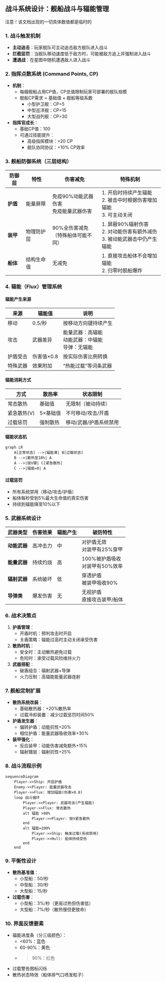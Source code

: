 ## 战斗系统设计：舰船战斗与辐能管理

注意！该文档出现的一切具体数值都是临时的

### 1. 战斗触发机制

- **主动追击**：玩家舰队可主动追击敌方舰队进入战斗
- **拦截惩罚**：当舰队移动速度低于敌方时，可能被敌方追上并强制进入战斗
- **遭遇战**：在星图中随机遭遇敌人进入战斗

### 2. 指挥点数系统 (Command Points, CP)

- **机制**：
  - 每艘舰船占用CP值，CP总值限制玩家可部署的舰队规模
  - 舰船CP需求 = 基础值 × 舰船等级系数
    - 小型护卫舰：CP=5
    - 中型巡洋舰：CP=15
    - 大型战列舰：CP=30
- **指挥官成长**：
  - 基础CP值：100
  - 可通过技能提升：
    - 高级指挥模块：+20 CP
    - 舰队协同协议：+10% CP效率

### 3. 舰船防御系统（三层结构）

| 防御层 | 特性 | 伤害减免 | 特殊机制 |
|--------|------|----------|----------|
| **护盾** | 能量屏障 | 免疫90%动能武器伤害<br>免疫能量武器伤害 | 1. 开启时持续产生辐能<br>2. 被击中时根据伤害增加辐能<br>3. 可主动关闭 |
| **装甲** | 物理防护层 | 90%全伤害减免<br>（特殊船体可能不同）| 1. 屏蔽90%辐射伤害<br>2. 对动能伤害有额外减伤<br>3. 被动能武器击中仍产生辐能 |
| **船体** | 结构生命值 | 无减免 | 1. 直接攻击船体不会增加辐能<br>2. 归零时舰船爆炸 |

### 4. 辐能（Flux）管理系统

#### 辐能产生来源

| 来源 | 辐能值 | 说明 |
|------|--------|------|
| 移动 | 0.5/秒 | 按移动方向键持续产生 |
| 攻击 | 武器差异 | 能量武器：高辐能<br>动能武器：中辐能<br>导弹：无辐能 |
| 护盾受击 | 伤害值×0.8 | 按实际伤害比例转换 |
| 特殊武器 | 效果附加 | “热能过载”等词条武器 |

#### 辐能消耗方式

| 方式 | 散热率 | 状态限制 |
|------|--------|----------|
| 常态散热 | 基础值 | 无限制（被动持续） |
| 紧急散热(V) | 5×基础值 | 不可移动/攻击/开盾 |
| 过载惩罚 | 强制散热 | 移动/武器/护盾系统禁用 |

#### 辐能状态机

```mermaid
graph LR
    A[正常状态] -->|辐能满| B[过载状态]
    B -->|散热至10%| A
    A -->|按V键| C[紧急散热]
    C -->|辐能=0| A
```

#### 过载惩罚

- 所有系统禁用（移动/攻击/护盾）
- 船体每秒受到5%最大生命值的真实伤害
- 持续到辐能降至10%以下

### 5. 武器系统设计

| 武器类型 | 伤害效果 | 辐能产生 | 破防特性 |
|----------|----------|----------|----------|
| **动能武器** | 高冲击力 | 中 | 对护盾无效<br>对装甲有25%穿甲 |
| **能量武器** | 持续灼烧 | 高 | 100%被护盾吸收<br>对装甲有50%效率 |
| **辐射武器** | 系统破坏 | 低 | 穿透护盾<br>被装甲吸收90% |
| **导弹类** | 爆发伤害 | 无 | 无视护盾<br>直接攻击装甲/船体 |

### 6. 战术决策点

1. **护盾管理**：
   - 开盾时机：预判攻击时开启
   - 关盾策略：辐能过高时主动关闭承受伤害
2. **散热时机**：
   - 安全时：主动散热避免过载
   - 危险时：承受过载风险维持火力
3. **武器搭配**：
   - 破盾组合：辐射武器+导弹
   - 火力压制：高辐能能量武器连射

### 7. 舰船定制扩展

- **散热系统改装**：
  - 基础散热器：+20%散热率
  - 过载冷却装置：减少过载惩罚时间50%
- **护盾发生器**：
  - 偏转护盾：动能抗性+20%
  - 相位护盾：能量武器吸收效率+30%
- **装甲强化**：
  - 反应装甲：动能伤害减免额外+15%
  - 辐射镀层：辐射抗性+25%

### 8. 战斗流程示例

```mermaid
sequenceDiagram
    Player->>Ship: 开启护盾
    Enemy->>Player: 能量武器攻击
    Player->>Flux: 增加辐能(伤害×0.8)
    loop 战斗循环
        Player->>Player: 武器攻击(产生辐能)
        Player->>Flux: 常态散热
        alt 辐能 >80%
            Player->>Player: 按V紧急散热
        end
        alt 辐能=100%
            Player->>Ship: 触发过载(系统禁用)
            Player->>Hull: 船体持续受伤
        end
    end
```

### 9. 平衡性设计

- **散热基准值**：
  - 小型船：50/秒
  - 中型船：30/秒
  - 大型船：15/秒
- **过载伤害**：
  - 小型船：3%/秒（更易过热但伤害低）
  - 大型船：7%/秒（散热慢但更致命）

### 10. 界面反馈要素

- 辐能进度条（分三级颜色）：
  - <60%：蓝色
  - 60-90%：黄色
  - >90%：红色
- 过载警告图标闪烁
- 散热状态特效（船体排气口喷发粒子）

